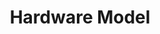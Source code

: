 ---
title: Hardware Model
position: 2.3
type: 
description: The hardware model node defines information about the model, such as dimensions and other general specifications 
content_markdown: |-

  `MATCH (a:HARDWARE_MODEL) RETURN a.model`
  {: .info}
  
  <br>

  <br> 
  The following diagram shows hardware nodes and related software nodes.  
  
  ![API Image](/images/hard_soft.png){:class="img-responsive"} <br>
  
  ###### Returns a specific hardware item from the Technopedia database.<br> 
  ![API Image](/images/tid.png){:class="img-responsive"} <br>

left_code_blocks:
  - code_block: |
      MATCH (n:HARDWARE_MODEL) RETURN n.product, n.cpu_sockets

      RESPONSE SAMPLE

      {
        "results": [
            {
                "test",
                "s.test",
                "s.anything"
            }
        ]
      {  


    title: Example one
    language: javascript

    
  - code_block: >-
      MATCH (n:HARDWARE_MODEL)-[:HAS_A]->(m:HARDWARE_PRODUCT) RETURN n, m
         
      RESPONSE SAMPLE

      {
        "results": [
            {
                "test",
                "s.test",
                "s.anything"
            }
        ]
      {  

    title: Example two
    language: javascript
  - code_block: |-
      MATCH (n:HARDWARE_MODEL)-[a:HAS_A]->(v:HARDWARE_PRODUCT)<-[a:HAS_A]-(m:MANUFACTURER) RETURN n, m, w, c

      RESPONSE SAMPLE

      {
        "results": [
            {
                "test",
                "s.test",
                "s.anything"
            }
        ]
      {  

    title: Example three
    language: javascript

  - code_block: |-
      MATCH (n:HARDWARE_MODEL)-[a:HAS_A]->(h:HARDWARE_PRODUCT)<-[HAS_A]-(y:MANUFACTURER RETURN n, h, y

      RESPONSE SAMPLE

      {
        "results": [
            {
                "test",
                "s.test",
                "s.anything"
            }
        ]
      {  

    title: Example four
    language: javascript

  - code_block: |-
      MATCH (n:HARDWARE_MODEL)-[a:HAS_A]->(h:HARDWARE_PRODUCT)-[e:BELONGS_TO]->(m:CATEGORY_2)-[e:BELONGS_TO]->(w:VERTICAL) RETURN n, h, m, W
      
      RESPONSE SAMPLE

      {
        "results": [
            {
                "test",
                "s.test",
                "s.anything"
            }
        ]
      {  

    title: Example five
    language: javascript

  - code_block: |-
      curl -G -H "Authorization: Bearer b93477a9-057b-4878-a16b93477a9-057b-4878-a16f-d7f7d1f27a7af-d7f7d1f27a7a" "https://v6.technopedia.com/tql" --data-urlencode' "q=MATCH (h:HARDWARE_MODEL) RETURN h.model"
    title: cURL 
    language: bash
right_code_blocks:
  - code_block: |2
      technopedia_id
      model
      url
      desupported_flag
      cpu_sockets
      cpu_url
      date_introduced
      model_profile
      min height
      max height
      min width
      max width
      min depth
      max depth
      min weight
      max weight
      min_operating_temp
      max_operating_temp
      min_non_operating_temp
      max_non_operating_temp
      min_non_operating_humidity
      max_non_operating_humidity
      min_operating_humidity
      max_operating_humidity
      created_at
      modified_at
    title: Hardware Model Attributes
    language: bash
  - code_block: |2-
      (HARDWARE_MODEL)-[:HAS_A]->(HARDWARE_PRODUCT)

      (HARDWARE_MODEL)-[:HAS_A]->(SUPPORT_STAGE)
      
      (HARDWARE_MODEL)-[:HAS_A]->(SUPPORT_STAGE)-[:HAS_A]->(SUPPORT_POLICY)
    title: Relationships
    language: bash
  - code_block: |2-
      [:HAS_A]->(HARDWARE_PRODUCT)
        no attributes
      
      [:HAS_A]->(SUPPORT_STAGE)
        created_at
        modified_at
        end date


    title: Relationship Attributes
    language: bash
---